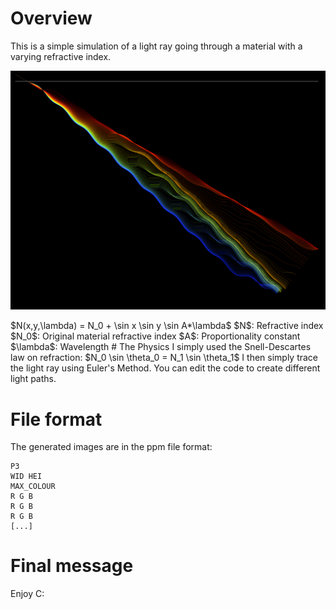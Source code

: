 # Overview
This is a simple simulation of a light ray going through a material with a varying refractive index.
<p align="center">
  <img src="example.png" />
</p>
$N(x,y,\lambda) = N_0 + \sin x \sin y \sin A*\lambda$
$N$: Refractive index
$N_0$: Original material refractive index
$A$: Proportionality constant
$\lambda$: Wavelength
# The Physics
I simply used the Snell-Descartes law on refraction: $N_0 \sin \theta_0 = N_1 \sin \theta_1$ 
I then simply trace the light ray using Euler's Method.
You can edit the code to create different light paths.

# File format
The generated images are in the ppm file format:
```
P3
WID HEI
MAX_COLOUR
R G B
R G B
R G B
[...]
```
# Final message
Enjoy C:

